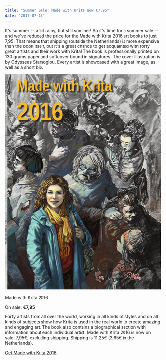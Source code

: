 ```yaml
---
title: "Summer Sale: Made with Krita now €7,95"
date: "2017-07-13"
---
```


It's summer -- a bit rainy, but still summer! So it's time for a summer sale -- and we've reduced the price for the Made with Krita 2016 art books to just 7,95. That means that shipping (outside the Netherlands) is more expensive than the book itself, but it's a great chance to get acquainted with forty great artists and their work with Krita! The book is professionally printed on 130 grams paper and softcover bound in signatures. The cover illustration is by Odysseas Stamoglou. Every artist is showcased with a great image, as well as a short bio.

<script src="https://gumroad.com/js/gumroad.js"></script>

![](images/cover_small.png)

Made with Krita 2016

On sale: **€7,95**

Forty artists from all over the world, working in all kinds of styles and on all kinds of subjects show how Krita is used in the real world to create amazing and engaging art. The book also contains a biographical section with information about each individual artist. Made with Krita 2016 is now on sale: 7,95€, excluding shipping. Shipping is 11,25€ (3,65€ in the Netherlands).

[Get Made with Krita 2016](https://gum.co/LLUIt?wanted=true)
